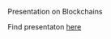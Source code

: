 Presentation on Blockchains

Find presentaton [here](https://gitpitch.com/sudarshan-reddy/blockchainPresentation/master?grs=github&t=white#)
